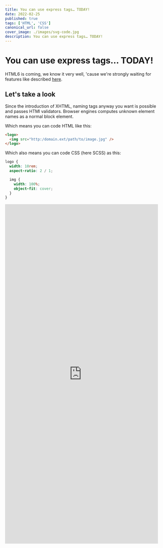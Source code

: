 ```yaml
---
title: You can use express tags… TODAY!
date: 2022-02-25
published: true
tags: ['HTML', 'CSS']
canonical_url: false
cover_image: ./images/svg-code.jpg
description: You can use express tags… TODAY!
---
```


# You can use express tags… TODAY!

HTML6 is coming, we know it very well, 'cause we're strongly waiting for features like described [here](https://www.htmlgoodies.com/guides/expected-new-features-in-html6/ 'Expected new features in HTML6').

## Let's take a look

Since the introduction of XHTML, naming tags anyway you want is possible and passes HTMl validators. Browser engines computes unknown element names as a normal block element.

Which means you can code HTML like this:

```html
<logo>
  <img src="http:/domain.ext/path/to/image.jpg" />
</logo>
```

Which also means you can code CSS (here SCSS) as this:

```scss
logo {
  width: 10rem;
  aspect-ratio: 2 / 1;

  img {
    width: 100%;
    object-fit: cover;
  }
}
```

<iframe height="300" style="width: 100%; min-height: 70rem;" scrolling="no" title="blog-2022-02-25-01" src="https://codepen.io/pixu1980/embed/LYOJpBz?default-tab=html%2Cresult&theme-id=dark" frameborder="no" loading="lazy" allowtransparency="true" allowfullscreen="true">
  See the Pen <a href="https://codepen.io/pixu1980/pen/LYOJpBz">
  blog-2022-02-25-01</a> by pixu1980 (<a href="https://codepen.io/pixu1980">@pixu1980</a>)
  on <a href="https://codepen.io">CodePen</a>.
</iframe>
